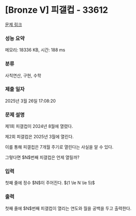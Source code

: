 # [Bronze V] 피갤컵 - 33612 

[문제 링크](https://www.acmicpc.net/problem/33612) 

### 성능 요약

메모리: 18336 KB, 시간: 188 ms

### 분류

사칙연산, 구현, 수학

### 제출 일자

2025년 3월 26일 17:08:20

### 문제 설명

<p>제1회 피갤컵이 2024년 8월에 열렸다.  </p>

<p>제2회 피갤컵은 2025년 3월에 열린다.  </p>

<p>이를 통해 피갤컵은 7개월 주기로 열린다는 사실을 알 수 있다.  </p>

<p>그렇다면 $N$번째 피갤컵은 언제 열릴까?</p>

### 입력 

 <p>첫째 줄에 정수 $N$이 주어진다. $(1 \le N \le 5)$</p>

### 출력 

 <p>첫째 줄에 $N$번째 피갤컵이 열리는 연도와 월을 공백을 두고 출력한다.</p>

